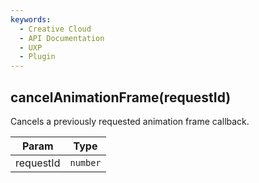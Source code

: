 ```yaml
---
keywords:
  - Creative Cloud
  - API Documentation
  - UXP
  - Plugin
---
```



<a name="cancelanimationframe" id="cancelanimationframe"></a>

## cancelAnimationFrame(requestId)
Cancels a previously requested animation frame callback.

| Param | Type |
| --- | --- |
| requestId | `number` |

